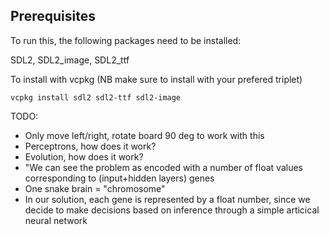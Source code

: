 ## Prerequisites

To run this, the following packages need to be installed:

SDL2, SDL2_image, SDL2_ttf


To install with vcpkg (NB make sure to install with your prefered triplet)

```
vcpkg install sdl2 sdl2-ttf sdl2-image
```


TODO: 
- Only move left/right, rotate board 90 deg to work with this
- Perceptrons, how does it work?
- Evolution, how does it work?
- "We can see the problem as encoded with a number of float values corresponding to (input+hidden layers) genes
- One snake brain = "chromosome"
- In our solution, each gene is represented by a float number, since we decide to make decisions based on inference through a simple articical neural network